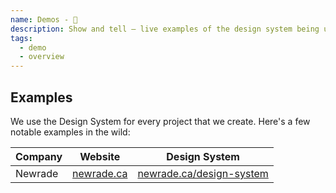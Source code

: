 ```yaml
---
name: Demos - 🍿
description: Show and tell — live examples of the design system being used.
tags:
  - demo
  - overview
---
```


<DocHeader props={props}/>

## Examples

We use the Design System for every project that we create. Here's a few notable
examples in the wild:

| Company | Website                          | Design System                                                |
| ------- | -------------------------------- | ------------------------------------------------------------ |
| Newrade | [newrade.ca](https://newrade.ca) | [newrade.ca/design-system](https://newrade.ca/design-system) |
